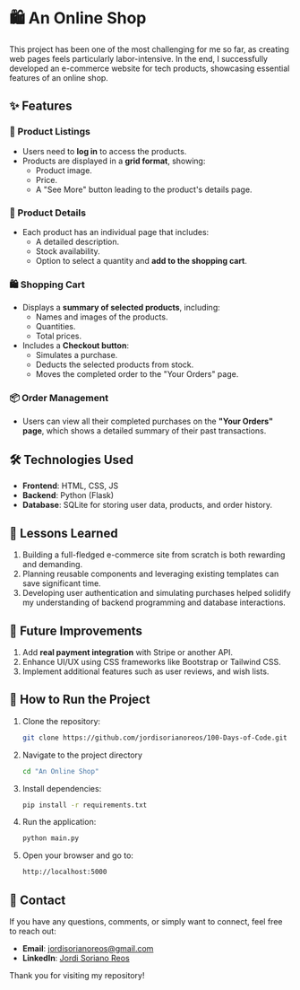 # 🛍️ An Online Shop

This project has been one of the most challenging for me so far, as creating web pages feels particularly labor-intensive. In the end, I successfully developed an e-commerce website for tech products, showcasing essential features of an online shop.

## ✨ Features

### 🛒 Product Listings
- Users need to **log in** to access the products.
- Products are displayed in a **grid format**, showing:
  - Product image.
  - Price.
  - A "See More" button leading to the product's details page.

### 📄 Product Details
- Each product has an individual page that includes:
  - A detailed description.
  - Stock availability.
  - Option to select a quantity and **add to the shopping cart**.

### 🛍️ Shopping Cart
- Displays a **summary of selected products**, including:
  - Names and images of the products.
  - Quantities.
  - Total prices.
- Includes a **Checkout button**:
  - Simulates a purchase.
  - Deducts the selected products from stock.
  - Moves the completed order to the "Your Orders" page.

### 📦 Order Management
- Users can view all their completed purchases on the **"Your Orders" page**, which shows a detailed summary of their past transactions.

## 🛠️ Technologies Used
- **Frontend**: HTML, CSS, JS
- **Backend**: Python (Flask)
- **Database**: SQLite for storing user data, products, and order history.

## 🚀 Lessons Learned
1. Building a full-fledged e-commerce site from scratch is both rewarding and demanding.
2. Planning reusable components and leveraging existing templates can save significant time.
3. Developing user authentication and simulating purchases helped solidify my understanding of backend programming and database interactions.

## 📝 Future Improvements
1. Add **real payment integration** with Stripe or another API.
2. Enhance UI/UX using CSS frameworks like Bootstrap or Tailwind CSS.
3. Implement additional features such as user reviews, and wish lists.

## 📂 How to Run the Project
1. Clone the repository:
   ```bash
   git clone https://github.com/jordisorianoreos/100-Days-of-Code.git
   ```
2. Navigate to the project directory
   ```bash
   cd "An Online Shop"
   ```
3. Install dependencies:
   ```bash
   pip install -r requirements.txt
   ```
4. Run the application:
   ```bash
   python main.py
   ```
5. Open your browser and go to:
   ```bash
   http://localhost:5000
   ```

## 📧 Contact

If you have any questions, comments, or simply want to connect, feel free to reach out:

- **Email**: [jordisorianoreos@gmail.com](mailto:jordisorianoreos@gmail.com)
- **LinkedIn**: [Jordi Soriano Reos](https://www.linkedin.com/in/jordi-soriano-reos/)

Thank you for visiting my repository!
